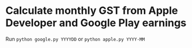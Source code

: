 # Calculate monthly GST from Apple Developer and Google Play earnings

Run `python google.py YYYYDD` or `python apple.py YYYY-MM`


